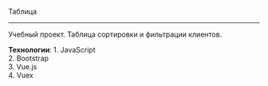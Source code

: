 Таблица

---

Учебный проект. Таблица сортировки и фильтрации клиентов.

**Технологии**:    1.   JavaScript    
                   2.       Bootstrap  
                   3.       Vue.js  <br>
                   4.       Vuex  

